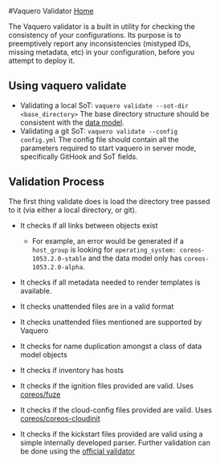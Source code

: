 <head>
            <meta charset="UTF-8">
            <!--[if IE]><meta http-equiv="X-UA-Compatible" content="IE=edge"><![endif]-->
            <meta name="viewport" content="width=device-width, initial-scale=1.0">
            <title>Vaquero Documentation</title>
            <link rel="stylesheet" type="text/css" href="../doc.css">
            <link rel="stylesheet" href="https://fonts.googleapis.com/css?family=Open+Sans:300,300italic,400,400italic,600,600italic%7CNoto+Serif:400,400italic,700,700italic%7CDroid+Sans+Mono:400">
            <style>
                .markdown-body {
                    box-sizing: border-box;
                    min-width: 200px;
                    max-width: 980px;
                    margin: 0 auto;
                    padding: 45px;
                }
            </style>
</head><article class="markdown-body">

#Vaquero Validator
[Home](https://ciscocloud.github.io/vaquero-docs/)

The Vaquero validator is a built in utility for checking the consistency of your configurations. Its purpose is to preemptively report any inconsistencies (mistyped IDs, missing metadata, etc) in your configuration, before you attempt to deploy it.

## Using vaquero validate

- Validating a local SoT: `vaquero validate --sot-dir <base_directory>` The base directory structure should be consistent with the [data model](https://github.com/CiscoCloud/vaquero-docs/blob/gh-pages/docs/current/env-data-structure.md).
- Validating a git SoT: `vaquero validate --config config.yml` The config file should contain all the parameters required to start vaquero in server mode, specifically GitHook and SoT fields. 

## Validation Process

The first thing validate does is load the directory tree passed to it (via either a local directory, or git).

- It checks if all links between objects exist

  - For example, an error would be generated if a `host_group` is looking for `operating_system: coreos-1053.2.0-stable` and the data model only has `coreos-1053.2.0-alpha`. 

- It checks if all metadata needed to render templates is available.

- It checks unattended files are in a valid format

- It checks unattended files mentioned are supported by Vaquero

- It checks for name duplication amongst a class of data model objects

- It checks if inventory has hosts

- It checks if the ignition files provided are valid. Uses [coreos/fuze](https://github.com/coreos/fuze/tree/master/config)

- It checks if the cloud-config files provided are valid. Uses [coreos/coreos-cloudinit](github.com/coreos/coreos-cloudinit/config)

- It checks if the kickstart files provided are valid using a simple internally developed parser. Further validation can be done using the [official validator](http://fedoraproject.org/wiki/Pykickstart)


